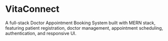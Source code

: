 # VitaConnect
A full-stack Doctor Appointment Booking System built with MERN stack, featuring patient registration, doctor management, appointment scheduling, authentication, and responsive UI.
